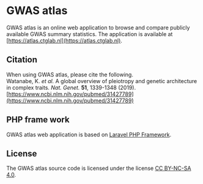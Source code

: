 # GWAS atlas

GWAS atlas is an online web application to browse and compare publicly available GWAS summary statistics.
The application is available at [https://atlas.ctglab.nl](https://atlas.ctglab.nl).

## Citation
When using GWAS atlas, please cite the following.  
Watanabe, K. <i>et al.</i> A global overview of pleiotropy and genetic architecture in complex traits. *Nat. Genet.* **51**, 1339-1348 (2019).
[https://www.ncbi.nlm.nih.gov/pubmed/31427789](https://www.ncbi.nlm.nih.gov/pubmed/31427789)

## PHP frame work
GWAS atlas web application is based on [Laravel PHP Framework](https://laravel.com/docs/5.4).

## License
The GWAS atlas source code is licensed under the license [CC BY-NC-SA 4.0](https://creativecommons.org/licenses/by-nc-sa/4.0/).
